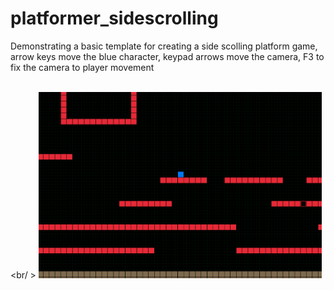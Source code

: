 # platformer_sidescrolling

Demonstrating a basic template for creating a side scolling platform game, arrow keys move the blue character, keypad arrows move the camera, F3 to fix the camera to player movement

<br /><br/ >
<img src="platformer.png" border="0" width="90%">
